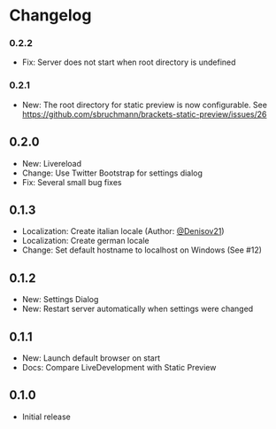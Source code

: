 # Changelog

### 0.2.2
* Fix: Server does not start when root directory is undefined

### 0.2.1
* New: The root directory for static preview is now configurable. See https://github.com/sbruchmann/brackets-static-preview/issues/26

## 0.2.0
* New: Livereload
* Change: Use Twitter Bootstrap for settings dialog
* Fix: Several small bug fixes

## 0.1.3
* Localization: Create italian locale (Author: [@Denisov21](https://github.com/Denisov21))
* Localization: Create german locale
* Change: Set default hostname to localhost on Windows (See #12)

## 0.1.2
* New: Settings Dialog
* New: Restart server automatically when settings were changed

## 0.1.1
* New: Launch default browser on start
* Docs: Compare LiveDevelopment with Static Preview

## 0.1.0
* Initial release
